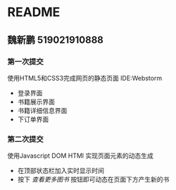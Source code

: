 # README
## 魏新鹏 519021910888
### 第一次提交
使用HTML5和CSS3完成网页的静态页面
IDE:Webstorm
- 登录界面
- 书籍展示界面
- 书籍详细信息界面
- 下订单界面

### 第二次提交
使用Javascript DOM HTMl 实现页面元素的动态生成
- 在顶部状态栏加入实时显示时间
- 按下 _查看更多图书_ 按钮即可动态在页面下方产生新的书
